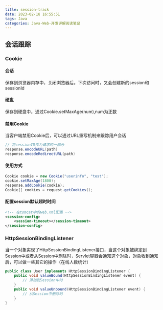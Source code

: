 ```yaml
---
title: session-track
date: 2023-02-18 16:55:51
tags: Java
categories: Java-Web-开发详解阅读笔记
---
```


## 会话跟踪

### Cookie

#### 会话

保存到浏览器内存中，关闭浏览器后，下次访问时，又会创建新的session和sessionId

#### 硬盘

保存到硬盘中，通过Cookie.setMaxAge(num),num为正数

#### 禁用Cookie

当客户端禁用Cookie后，可以通过URL重写机制来跟踪用户会话

```java
// 将sessionID作为请求的一部分
response.encodeURL(path)
response.encodeRedirectURL(path)
```

#### 使用方式

```java
Cookie cookie = new Cookie("userinfo", "test");
cookie.setMaxAge(1800);
response.addCookie(cookie);
Cookie[] cookies = request.getCookies();
```

#### 配置session默认超时时间

```xml
<!-- 在tomcat中的web.xml配置 -->
<session-config>
    <session-timeout></session-timeout>
</session-config>
```

### HttpSessionBindingListener

当一个对象实现了HttpSessionBindingListener接口，当这个对象被绑定到Session中或者从Session中删除时，Servlet容器会通知这个对象，对象收到通知后，可以做一些其它的操作（在线人数统计）

```java
public class User implements HttpSessionBindingListener {
    public void valueBound(HttpSessionBindingListener event) {
        // 添加到Session中时
    }
    public void valueUnbound(HttpSessionBindingListener event) {
        // 从Session中删除时
    }
}
```
